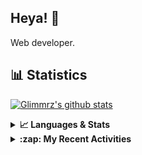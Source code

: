 ## Heya! 👋

Web developer.

## 📊 Statistics

[![Glimmrz's github stats](https://github-readme-stats.vercel.app/api?username=glimmrz&theme=dark&count_private=true)](https://github.com/anuraghazra/github-readme-stats)

<details>
  <summary><strong>📈 Languages & Stats</strong></summary>
  <img src="https://github-readme-stats.vercel.app/api?username=bunningss&show_icons=true&theme=dark&hide_border=true"
       alt="Tayef's GitHub stats" />
  <img src="https://github-readme-stats.vercel.app/api/top-langs/?username=bunningss&show_icons=true&theme=dark&hide_border=true&layout=compact&langs_count=10"
       alt="Tayef's Top GitHub Languages" />
</details>

<details>
<summary><strong> :zap: My Recent Activities </strong></summary>

<!-- ACTIVITY-LIST:START -->
- [glimmrz pushed to master in glimmrz/ilham](https://github.com/glimmrz/ilham/compare/da10a41f15...f2f0812dc1)
- [glimmrz pushed to master in glimmrz/ilham](https://github.com/glimmrz/ilham/compare/9089ccce02...da10a41f15)
- [glimmrz pushed to master in glimmrz/ilham](https://github.com/glimmrz/ilham/compare/41cc44091c...9089ccce02)
- [glimmrz pushed to master in glimmrz/ilham](https://github.com/glimmrz/ilham/compare/768512556c...41cc44091c)
- [glimmrz pushed to master in glimmrz/ilham](https://github.com/glimmrz/ilham/compare/ead2d00119...768512556c)
<!-- ACTIVITY-LIST:END -->

</details>
